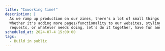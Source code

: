 ```yaml
---
title: "Coworking time!"
description: |
  As we ramp up production on our zines, there's a lot of small things to do around our codebases.
  Whether it's adding more pages/functionality to our websites, styling our zines, reviewing pull 
  requests, or whatever needs doing, let's do it together, have fun and maybe even learn something!
scheduled_at: 2024-07-4 15:00:00
tags:
  - Build in public
---
```

